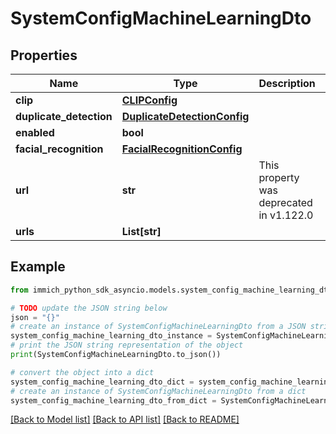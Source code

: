 # SystemConfigMachineLearningDto


## Properties

Name | Type | Description | Notes
------------ | ------------- | ------------- | -------------
**clip** | [**CLIPConfig**](CLIPConfig.md) |  | 
**duplicate_detection** | [**DuplicateDetectionConfig**](DuplicateDetectionConfig.md) |  | 
**enabled** | **bool** |  | 
**facial_recognition** | [**FacialRecognitionConfig**](FacialRecognitionConfig.md) |  | 
**url** | **str** | This property was deprecated in v1.122.0 | [optional] 
**urls** | **List[str]** |  | 

## Example

```python
from immich_python_sdk_asyncio.models.system_config_machine_learning_dto import SystemConfigMachineLearningDto

# TODO update the JSON string below
json = "{}"
# create an instance of SystemConfigMachineLearningDto from a JSON string
system_config_machine_learning_dto_instance = SystemConfigMachineLearningDto.from_json(json)
# print the JSON string representation of the object
print(SystemConfigMachineLearningDto.to_json())

# convert the object into a dict
system_config_machine_learning_dto_dict = system_config_machine_learning_dto_instance.to_dict()
# create an instance of SystemConfigMachineLearningDto from a dict
system_config_machine_learning_dto_from_dict = SystemConfigMachineLearningDto.from_dict(system_config_machine_learning_dto_dict)
```
[[Back to Model list]](../README.md#documentation-for-models) [[Back to API list]](../README.md#documentation-for-api-endpoints) [[Back to README]](../README.md)


